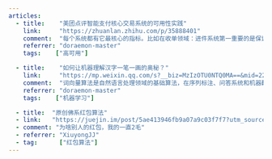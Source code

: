 ```yaml
---
articles:
  - title:    "美团点评智能支付核心交易系统的可用性实践"
    link:     "https://zhuanlan.zhihu.com/p/35888401"
    comment:  "每个系统都有它最核心的指标。比如在收单领域：进件系统第一重要的是保证入件准确，第二重要的是保证上单效率。清结算系统第一重要的是保证准确打款，第二重要的是保证及时打款。我们负责的系统是美团点评智能支付的核心链路，承担着智能支付100%的流量，内部习惯称为核心交易。因为涉及美团点评所有线下交易商家、用户之间的资金流转，对于核心交易来说：第一重要的是稳定性，第二重要的还是稳定性。——众里寻他千百度，蓦然回首，那人却在，灯火阑珊处。"
    referrer: "doraemon-master"
    tags:    ["高可用"]

  - title:    "如何让机器理解汉字一笔一画的奥秘？"
    link:     "https://mp.weixin.qq.com/s?__biz=MzIzOTU0NTQ0MA==&mid=2247487353&idx=1&sn=1e2ad554a931d8f12bbaf3b48b7e1ee4&chksm=e9293276de5ebb60a6ebdcc605f5d56669cb397833c146c6b67b89e271902c601ce59c22ba46&mpshare=1&scene=1&srcid=0426K76PvSvw2K8SqfulMshA&key=b5b1ec5813cc8206adfeb276f8a1a69c79bad3db0f277dc86aaf1a6753f458ad1273979d481aba3d94ba4c6d2f10a6413f2683110c1127f9258899b7e12d19975af456b93d5843ab7e8cfbc81429f7b3&ascene=0&uin=MjA1OTQ1MjU%3D&devicetype=iMac+MacBookPro12%2C1+OSX+OSX+10.11.5+build(15F34)&version=12020810&nettype=WIFI&lang=en&fontScale=100&pass_ticket=GZ9kmjzVDKK1yN4BWHKB%2FrUgyH9kwJ3aP3Am5gSzjFw%3D"
    comment:  "词向量算法是自然语言处理领域的基础算法，在序列标注、问答系统和机器翻译等诸多任务中都发挥了重要作用。【前方高能，机器学习了解一下】"
    referrer: "doraemon-master"
    tags:    ["机器学习"]

  - title:  "原创佛系红包算法"
  - link:   "https://juejin.im/post/5ae413946fb9a07a9c03f7f7?utm_source=gold_browser_extension"
  - comment: "为啥别人的红包，我的一直2毛"
  - referrer: "XiuyongJJ"
  - tag:      ["红包算法"]
---
```

